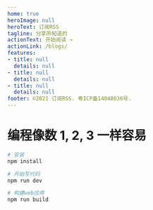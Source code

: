 ```yaml
---
home: true
heroImage: null
heroText: 订阅RSS
tagline: 分享所知道的
actionText: 开始阅读 →
actionLink: /blogs/
features:
- title: null
  details: null
- title: null
  details: null
- title: null
  details: null
footer: ©2021 订阅RSS. 粤ICP备14048036号.
---
```


# 编程像数 1, 2, 3 一样容易
 
``` sh
# 安装
npm install 

# 开始写代码
npm run dev

# 构建web应用
npm run build
```